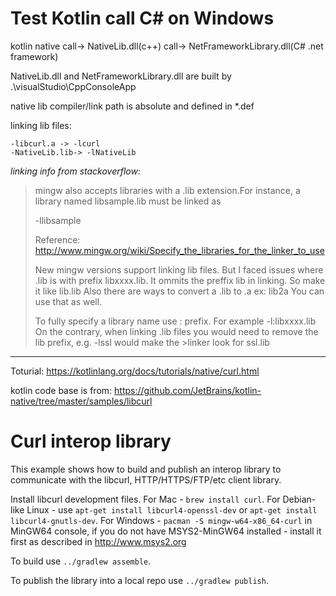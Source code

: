 Test Kotlin call C# on Windows
===

kotlin native call-> NativeLib.dll(c++) call-> NetFrameworkLibrary.dll(C# .net framework)

NativeLib.dll and NetFrameworkLibrary.dll are built by .\visualStudio\CppConsoleApp

native lib compiler/link path is absolute and defined in *.def

linking lib files:  
	
	-libcurl.a -> -lcurl  
	-NativeLib.lib-> -lNativeLib

*linking info from stackoverflow:*
	
>mingw also accepts libraries with a .lib extension.For instance, a library named libsample.lib must be linked as
>  
>-llibsample
>  
>Reference: http://www.mingw.org/wiki/Specify_the_libraries_for_the_linker_to_use
>  
>New mingw versions support linking lib files. But I faced issues where .lib is with prefix libxxxx.lib.
>It ommits the preffix lib in linking. So make it like lib<name>.lib
>Also there are ways to convert a .lib to .a ex: lib2a You can use that as well.
>  
>To fully specify a library name use : prefix. For example -l:libxxxx.lib
>On the contrary, when linking .lib files you would need to remove the lib prefix, e.g. -lssl would make the >linker look for ssl.lib
>

  
---





Toturial: https://kotlinlang.org/docs/tutorials/native/curl.html




kotlin code base is from:
https://github.com/JetBrains/kotlin-native/tree/master/samples/libcurl

# Curl interop library

This example shows how to build and publish an interop library to communicate with the libcurl,
HTTP/HTTPS/FTP/etc client library.

Install libcurl development files. For Mac - `brew install curl`. For Debian-like Linux - use `apt-get install libcurl4-openssl-dev` or `apt-get install libcurl4-gnutls-dev`.
For Windows - `pacman -S mingw-w64-x86_64-curl` in MinGW64 console, if you do
not have MSYS2-MinGW64 installed - install it first as described in http://www.msys2.org

To build use `../gradlew assemble`.

To publish the library into a local repo use `../gradlew publish`.

